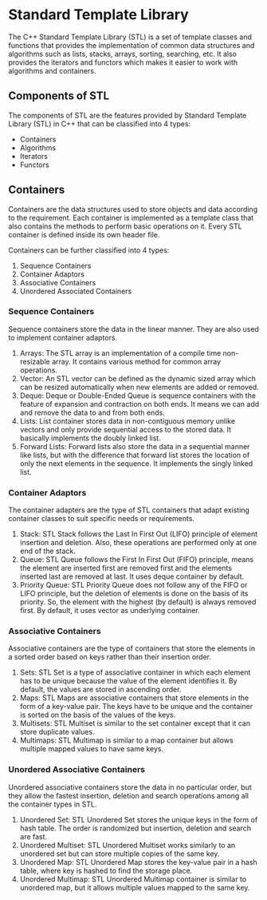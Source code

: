 # Standard Template Library
The C++ Standard Template Library (STL) is a set of template classes and functions that provides the implementation of common data structures and algorithms such as lists, stacks, arrays, sorting, searching, etc. It also provides the iterators and functors which makes it easier to work with algorithms and containers.

## Components of STL
The components of STL are the features provided by Standard Template Library (STL) in C++ that can be classified into 4 types:

* Containers
* Algorithms
* Iterators
* Functors

## Containers
Containers are the data structures used to store objects and data according to the requirement. Each container is implemented as a template class that also contains the methods to perform basic operations on it. Every STL container is defined inside its own header file.

Containers can be further classified into 4 types:

1. Sequence Containers
2. Container Adaptors
3. Associative Containers
4. Unordered Associated Containers

### Sequence Containers
Sequence containers store the data in the linear manner. They are also used to implement container adaptors.
1. Arrays: The STL array is an implementation of a compile time non-resizable array. It contains various method for common array operations.
2. Vector: An STL vector can be defined as the dynamic sized array which can be resized automatically when new elements are added or removed.
3. Deque: Deque or Double-Ended Queue is sequence containers with the feature of expansion and contraction on both ends. It means we can add and remove the data to and from both ends.
4. Lists: List container stores data in non-contiguous memory unlike vectors and only provide sequential access to the stored data. It basically implements the doubly linked list.
5. Forward Lists: Forward lists also store the data in a sequential manner like lists, but with the difference that forward list stores the location of only the next elements in the sequence. It implements the singly linked list.

### Container Adaptors
The container adapters are the type of STL containers that adapt existing container classes to suit specific needs or requirements.
1. Stack: STL Stack follows the Last In First Out (LIFO) principle of element insertion and deletion. Also, these operations are performed only at one end of the stack.
2. Queue: STL Queue follows the First In First Out (FIFO) principle, means the element are inserted first are removed first and the elements inserted last are removed at last. It uses deque container by default.
3. Priority Queue: STL Priority Queue does not follow any of the FIFO or LIFO principle, but the deletion of elements is done on the basis of its priority. So, the element with the highest (by default) is always removed first. By default, it uses vector as underlying container.

### Associative Containers
Associative containers are the type of containers that store the elements in a sorted order based on keys rather than their insertion order.
1. Sets: STL Set is a type of associative container in which each element has to be unique because the value of the element identifies it. By default, the values are stored in ascending order.
2. Maps: STL Maps are associative containers that store elements in the form of a key-value pair. The keys have to be unique and the container is sorted on the basis of the values of the keys.
3. Multisets: STL Multiset is similar to the set container except that it can store duplicate values.
4. Multimaps: STL Multimap is similar to a map container but allows multiple mapped values to have same keys.

### Unordered Associative Containers
Unordered associative containers store the data in no particular order, but they allow the fastest insertion, deletion and search operations among all the container types in STL.
1. Unordered Set: STL Unordered Set stores the unique keys in the form of hash table. The order is randomized but insertion, deletion and search are fast.
2. Unordered Multiset: STL Unordered Multiset works similarly to an unordered set but can store multiple copies of the same key.
3. Unordered Map: STL Unordered Map stores the key-value pair in a hash table, where key is hashed to find the storage place.
4. Unordered Multimap: STL Unordered Multimap container is similar to unordered map, but it allows multiple values mapped to the same key.
